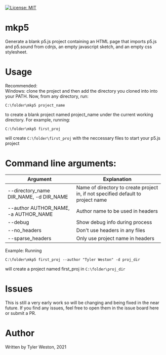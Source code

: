 [![License: MIT](https://img.shields.io/badge/License-MIT-yellow.svg)](https://opensource.org/licenses/MIT)  
# mkp5
Generate a blank p5.js project containing an HTML page that imports p5.js and p5.sound from cdnjs, an empty javascript sketch, and an empty css stylesheet.

# Usage
Recommended:  
Windows: clone the project and then add the directory you cloned into into your PATH. Now, from any directory, run:  
```console
C:\folder\mkp5 project_name
``` 
to create a blank project named project_name under the current working directory. For example, running:  
```console
C:\folder\mkp5 first_proj
```
will create `C:\folder\first_proj` with the neccessary files to start your p5.js project

# Command line arguments:
|Argument|Explanation|
|---|---|
|--directory_name DIR_NAME, -d DIR_NAME  |Name of directory to create project in, if not specified default to project name |
|--author AUTHOR_NAME, -a AUTHOR_NAME  |Author name to be used in headers |
|--debug             |Show debug info during process |
|--no_headers        |Don't use headers in any files |
|--sparse_headers    |Only use project name in headers| 

Example:
Running  
```console
C:\folder\mkp5 first_proj --author "Tyler Weston" -d proj_dir
```
will create a project named first_proj in `C:\folder\proj_dir`  

# Issues
This is still a very early work so will be changing and being fixed in the near future. If you find any issues, feel free to open them in the issue board here or submit a PR.

# Author
Written by Tyler Weston, 2021